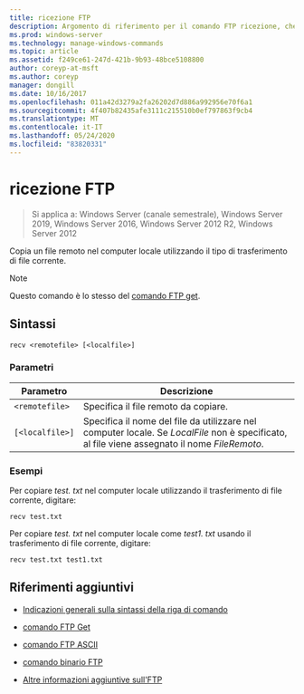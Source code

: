 ```yaml
---
title: ricezione FTP
description: Argomento di riferimento per il comando FTP ricezione, che consente di copiare un file remoto nel computer locale utilizzando il tipo di trasferimento di file corrente.
ms.prod: windows-server
ms.technology: manage-windows-commands
ms.topic: article
ms.assetid: f249ce61-247d-421b-9b93-48bce5108800
author: coreyp-at-msft
ms.author: coreyp
manager: dongill
ms.date: 10/16/2017
ms.openlocfilehash: 011a42d3279a2fa26202d7d886a992956e70f6a1
ms.sourcegitcommit: 4f407b82435afe3111c215510b0ef797863f9cb4
ms.translationtype: MT
ms.contentlocale: it-IT
ms.lasthandoff: 05/24/2020
ms.locfileid: "83820331"
---
```

# <a name="ftp-recv"></a>ricezione FTP

> Si applica a: Windows Server (canale semestrale), Windows Server 2019, Windows Server 2016, Windows Server 2012 R2, Windows Server 2012

Copia un file remoto nel computer locale utilizzando il tipo di trasferimento di file corrente.

> [!NOTE]
> Questo comando è lo stesso del [comando FTP get](ftp-get.md).

## <a name="syntax"></a>Sintassi

```
recv <remotefile> [<localfile>]
```

### <a name="parameters"></a>Parametri

| Parametro | Descrizione |
| --------- | ----------- |
| `<remotefile>` | Specifica il file remoto da copiare. |
| `[<localfile>]` | Specifica il nome del file da utilizzare nel computer locale. Se *LocalFile* non è specificato, al file viene assegnato il nome *FileRemoto*. |

### <a name="examples"></a>Esempi

Per copiare *test. txt* nel computer locale utilizzando il trasferimento di file corrente, digitare:

```
recv test.txt
```

Per copiare *test. txt* nel computer locale come *test1. txt* usando il trasferimento di file corrente, digitare:

```
recv test.txt test1.txt
```

## <a name="additional-references"></a>Riferimenti aggiuntivi

- [Indicazioni generali sulla sintassi della riga di comando](command-line-syntax-key.md)

- [comando FTP Get](ftp-get.md)

- [comando FTP ASCII](ftp-ascii.md)

- [comando binario FTP](ftp-binary.md)

- [Altre informazioni aggiuntive sull'FTP](https://docs.microsoft.com/previous-versions/orphan-topics/ws.10/cc756013(v=ws.10))
